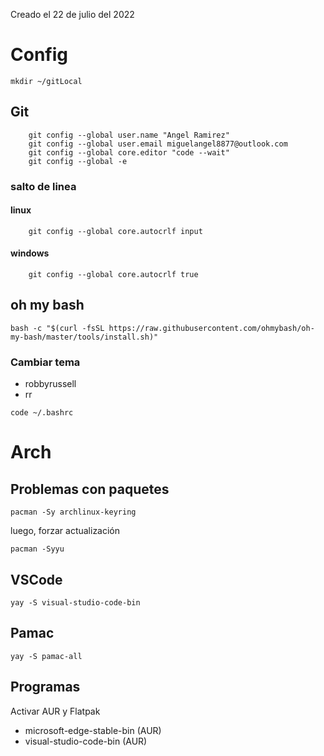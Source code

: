 Creado el 22 de julio del 2022

# Config

```shell
mkdir ~/gitLocal
```

## Git

```shell
    git config --global user.name "Angel Ramirez"
    git config --global user.email miguelangel8877@outlook.com
    git config --global core.editor "code --wait"
    git config --global -e
```

### salto de linea

#### linux

```shell
    git config --global core.autocrlf input
```

#### windows

```shell
    git config --global core.autocrlf true
```

## oh my bash

```shell
bash -c "$(curl -fsSL https://raw.githubusercontent.com/ohmybash/oh-my-bash/master/tools/install.sh)"
```

### Cambiar tema

- robbyrussell
- rr

```shell
code ~/.bashrc
```

# Arch

## Problemas con paquetes

```shell
pacman -Sy archlinux-keyring
```

luego, forzar actualización

```shell
pacman -Syyu
```

## VSCode

```shell
yay -S visual-studio-code-bin
```

## Pamac

```shell
yay -S pamac-all
```

## Programas

Activar AUR y Flatpak

- microsoft-edge-stable-bin (AUR)
- visual-studio-code-bin (AUR)
